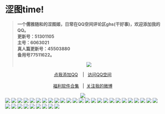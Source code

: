 <h1>涩图time!</h1>
<blockquote>
<p><strong>一个儒雅随和的涩图姬，日常在QQ空间评论区ghs(干好事)，欢迎添加我的QQ。</br>更新号：51301105&nbsp&nbsp</br>主号：6063021&nbsp&nbsp</br>真人篇更新号：45503880&nbsp&nbsp</br>备用号77511622。</strong></p>
<div align="center"<a href="https://sm.ms/image/PaZDhse3pEOTFX7" target="_blank"><img src="https://i.loli.net/2020/06/13/PaZDhse3pEOTFX7.gif" /></a></blockquote></div>
<div align="center"><p><a href="https://qm.qq.com/cgi-bin/qm/qr?k=VHVfncJChRrSp_NGJrlJNgYpoaZ9ukMV
" rel="nofollow">点我添加QQ</a>&nbsp&nbsp&nbsp | &nbsp&nbsp;<a href="https://mp.qzone.qq.com/u/51301105?uin=51301105&is_famous_space=1&brand_flag=0
" rel="nofollow">访问QQ空间</a><br/><br><a href="https://sharechain.qq.com/64af2d17d969dc099327f1cd8f9dbe53
">福利软件合集</a> &nbsp&nbsp|&nbsp&nbsp;<a href="https://weibo.com/u/6101833251">关注我的微博</a></p></div>
<div align="center"<a href="" target="_blank">
<img src="https://github.com/Aomul/nai-nai/blob/master/setu/1/03728E9C-0255-4C8D-A241-74B0DE8B700B.jpeg?raw=true" /></div>
<img src="https://github.com/Aomul/nai-nai/blob/master/setu/1/197F1DEF-42F5-44CE-A501-EE041CAF8514.png?raw=true" />
<img src="https://github.com/Aomul/nai-nai/blob/master/setu/1/233C2221-6C21-4D4C-B4EB-935ADABD113B.jpeg?raw=true" />
<img src="https://github.com/Aomul/nai-nai/blob/master/setu/1/24539338-B0BF-4838-92FD-96C1B6CE34D2.jpeg?raw=true" />
<img src="https://github.com/Aomul/nai-nai/blob/master/setu/1/294CADF7-1EC0-43D2-91F5-6C0B6CB13C30.png?raw=true" />
<img src="https://github.com/Aomul/nai-nai/blob/master/setu/1/2ABBD25B-0EF2-4C82-980A-A7F984FB0282.jpeg?raw=true" />
<img src="https://github.com/Aomul/nai-nai/blob/master/setu/1/2CC7A7EA-2953-4031-8281-D25E5DDCE0FC.jpeg?raw=true" />
<img src="https://github.com/Aomul/nai-nai/blob/master/setu/1/42D2E9D0-C824-49A4-A498-D65032C93177.jpeg?raw=true" />
<img src="https://github.com/Aomul/nai-nai/blob/master/setu/1/482CC247-3BE2-40FD-85E2-22D46BE81162.png?raw=true" />
<img src="https://github.com/Aomul/nai-nai/blob/master/setu/1/4906F6A8-0913-4888-94EF-F845982EA47F.jpeg?raw=true" />
<img src="https://github.com/Aomul/nai-nai/blob/master/setu/1/58A88E94-4CA0-4021-BA4F-880A744EC9BD.png?raw=true" />
<img src="https://github.com/Aomul/nai-nai/blob/master/setu/1/5B154F10-CB4F-4144-BE28-AB7F42E31AA5.jpeg?raw=true" />
<img src="https://github.com/Aomul/nai-nai/blob/master/setu/1/66E494F6-B0B6-416E-A598-7D428B98B900.png?raw=true" />
<img src="https://github.com/Aomul/nai-nai/blob/master/setu/1/749F24F5-04A8-4FEC-8613-AAD78AA7742F.png?raw=true" />
<img src="https://github.com/Aomul/nai-nai/blob/master/setu/1/783E27BA-50EC-4968-886E-B5CBFE1EB768.gif?raw=true" />
<img src="https://github.com/Aomul/nai-nai/blob/master/setu/1/81180CFC-27E7-48A5-901D-ABB96541D78C.jpeg?raw=true" />
<img src="https://github.com/Aomul/nai-nai/blob/master/setu/1/828F5B0F-FD75-4DD5-BFC5-AE7E3F98696C.jpeg?raw=true" />
<img src="https://github.com/Aomul/nai-nai/blob/master/setu/1/887CA09F-7AB6-4027-BB55-FBF966754C08.jpeg?raw=true" />
<img src="https://github.com/Aomul/nai-nai/blob/master/setu/1/88878F17-135E-443D-B20B-8CEBA8154096.png?raw=true" />
<img src="https://github.com/Aomul/nai-nai/blob/master/setu/1/8BB648CD-B1E2-42DA-B567-BD6FB23C0244.jpeg?raw=true" />
<img src="https://github.com/Aomul/nai-nai/blob/master/setu/1/98564E12-7B31-4213-890C-5ECB84BF26B2.jpeg?raw=true" />
<img src="https://github.com/Aomul/nai-nai/blob/master/setu/1/9EEE664D-75C2-45A9-B947-24EE5855D7BF.jpeg?raw=true" />
<img src="https://github.com/Aomul/nai-nai/blob/master/setu/1/AA0610A1-918E-488D-934C-028BBBA6C668.png?raw=true" />
<img src="https://github.com/Aomul/nai-nai/blob/master/setu/1/AF8F637E-86CC-40FC-8964-EF72C2267B4C.jpeg?raw=true" />
<img src="https://github.com/Aomul/nai-nai/blob/master/setu/1/B8110A6C-1AF1-442A-8FB9-BA01C366443B.jpeg?raw=true" />
<img src="https://github.com/Aomul/nai-nai/blob/master/setu/1/B88F6A22-4B40-4F6F-A641-59FA042BFDC0.jpeg?raw=true" />
<img src="https://github.com/Aomul/nai-nai/blob/master/setu/1/C8CDF20F-2B83-4542-A21A-13567DB82A42.jpeg?raw=true" />
<img src="https://github.com/Aomul/nai-nai/blob/master/setu/1/C9148BF6-CFA3-40FB-B0B7-8B5DAA5CD699.png?raw=true" />
<img src="https://github.com/Aomul/nai-nai/blob/master/setu/1/D1273EB5-1413-438F-8D8F-7AF72751D176.png?raw=true" />
<img src="https://github.com/Aomul/nai-nai/blob/master/setu/1/DA9FC6C6-7C58-4E37-80FC-07A5B8587D7A.png?raw=true" />
<img src="https://github.com/Aomul/nai-nai/blob/master/setu/1/E60D3333-F660-4A4E-AFC0-07B57797EDB9.jpeg?raw=true" />
<img src="https://github.com/Aomul/nai-nai/blob/master/setu/1/ECC1A6DF-0E75-4A87-8D61-E6FAB6DC0815.jpeg?raw=true" />
<img src="https://github.com/Aomul/nai-nai/blob/master/setu/1/EFD0D24C-7782-46D3-8EEE-110770E970D7.gif?raw=true" />
<img src="https://github.com/Aomul/nai-nai/blob/master/setu/1/F0688B95-7945-47A8-9AB5-0E739025F625.jpeg?raw=true" />
<img src="https://github.com/Aomul/nai-nai/blob/master/setu/1/FB50C1B0-52F7-4C6F-8DE1-F5A5ECFAA25E.jpeg?raw=true" />
